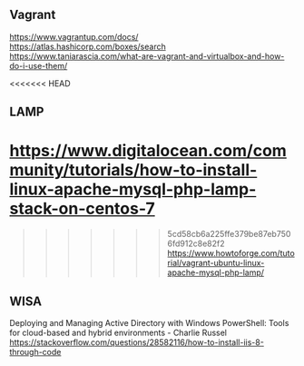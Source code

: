 ## Vagrant
https://www.vagrantup.com/docs/
https://atlas.hashicorp.com/boxes/search
https://www.taniarascia.com/what-are-vagrant-and-virtualbox-and-how-do-i-use-them/

<<<<<<< HEAD
## LAMP
https://www.digitalocean.com/community/tutorials/how-to-install-linux-apache-mysql-php-lamp-stack-on-centos-7
=======
>>>>>>> 5cd58cb6a225ffe379be87eb7506fd912c8e82f2
https://www.howtoforge.com/tutorial/vagrant-ubuntu-linux-apache-mysql-php-lamp/

## WISA
Deploying and Managing Active Directory with Windows PowerShell: Tools for cloud-based and hybrid environments - Charlie Russel
https://stackoverflow.com/questions/28582116/how-to-install-iis-8-through-code

